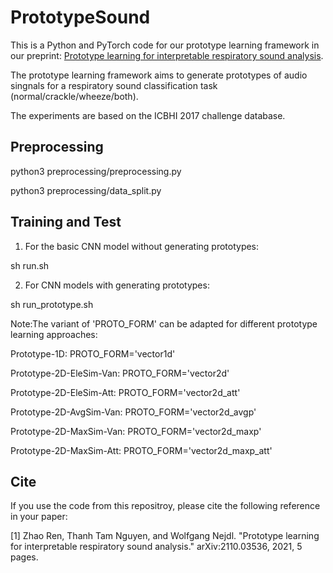 # PrototypeSound

This is a Python and PyTorch code for our prototype learning framework in our preprint: [Prototype learning for interpretable respiratory sound analysis](https://arxiv.org/pdf/2110.03536.pdf). 

The prototype learning framework aims to generate prototypes of audio singnals for a respiratory sound classification task (normal/crackle/wheeze/both). 

The experiments are based on the ICBHI 2017 challenge database.


## Preprocessing

python3 preprocessing/preprocessing.py

python3 preprocessing/data_split.py


## Training and Test
1. For the basic CNN model without generating prototypes:

sh run.sh

2. For CNN models with generating prototypes:

sh run_prototype.sh 

Note:The variant of 'PROTO_FORM' can be adapted for different prototype learning approaches:

Prototype-1D: PROTO_FORM='vector1d'

Prototype-2D-EleSim-Van: PROTO_FORM='vector2d'

Prototype-2D-EleSim-Att: PROTO_FORM='vector2d_att'

Prototype-2D-AvgSim-Van: PROTO_FORM='vector2d_avgp'

Prototype-2D-MaxSim-Van: PROTO_FORM='vector2d_maxp'

Prototype-2D-MaxSim-Att: PROTO_FORM='vector2d_maxp_att'



## Cite
If you use the code from this repositroy, please cite the following reference in your paper:

[1] Zhao Ren, Thanh Tam Nguyen, and Wolfgang Nejdl. "Prototype learning for interpretable respiratory sound analysis." arXiv:2110.03536, 2021, 5 pages. 


